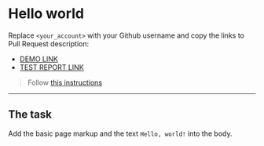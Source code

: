 # Hello world
Replace `<your_account>` with your Github username and copy the links to Pull Request description:
- [DEMO LINK](https://44shaggy.github.io/layout_hello-world/)
- [TEST REPORT LINK](https://44shaggy.github.io/layout_hello-world/report/html_report/)

> Follow [this instructions](https://mate-academy.github.io/layout_task-guideline/#how-to-solve-the-layout-tasks-on-github)
___

## The task 
Add the basic page markup and the text `Hello, world!` into the body.
